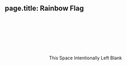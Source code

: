 page.title: Rainbow Flag
---


  <br />
  <br />
  <br />
  <br />
  <br />
  <br />
<p align="center">This Space Intentionally Left Blank</p>


